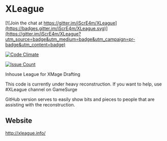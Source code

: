 # XLeague

[![Join the chat at https://gitter.im/iScrE4m/XLeague](https://badges.gitter.im/iScrE4m/XLeague.svg)](https://gitter.im/iScrE4m/XLeague?utm_source=badge&utm_medium=badge&utm_campaign=pr-badge&utm_content=badge)

[![Code Climate](https://codeclimate.com/repos/5692b1e116dbe30b5d001629/badges/bf521e51d0eb2c1e3aef/gpa.svg)](https://codeclimate.com/repos/5692b1e116dbe30b5d001629/feed)

[![Issue Count](https://codeclimate.com/repos/5692b1e116dbe30b5d001629/badges/bf521e51d0eb2c1e3aef/issue_count.svg)](https://codeclimate.com/repos/5692b1e116dbe30b5d001629/feed)

Inhouse League for XMage Drafting

This code is currently under heavy reconstruction.
If you want to help, use #XLeague channel on GameSurge

GitHub version serves to easily show bits and pieces to people that are assisting with the reconstruction.

## Website
http://xleague.info/